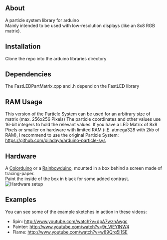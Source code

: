 About
-----
A particle system library for arduino  
Mainly intended to be used with low-resolution displays (like an 8x8 RGB matrix).  

Installation
------------
Clone the repo into the arduino libraries directory 

Dependencies
------------
The FastLEDPartMatrix.cpp and .h depend on the FastLED library

RAM Usage
---------
This version of the Particle System can be used for an arbitrary size of matrix (max. 256x256 Pixels)
The particle coordinates and other values use 16-bit integers to hold the relevant values.
If you have a LED Matrix of 8x8 Pixels or smaller on hardware with limited RAM (i.E. atmega328 with 2kb of RAM), I recommend to use the original Particle System: https://github.com/giladaya/arduino-particle-sys


Hardware
--------
A [Colorduino](http://imall.iteadstudio.com/development-platform/im120410004.html) or a [Rainbowduino](http://www.seeedstudio.com/depot/rainbowduino-led-driver-platform-plug-and-shine-p-371.html), mounted in a box behind a screen made of tracing-paper.  
Paint the inside of the box in black for some added contrast.  
![Hardware setup](http://giladlabs.files.wordpress.com/2013/02/hardware-setup1.jpg)


Examples
--------
You can see some of the example sketches in action in these videos:
- Spin: http://www.youtube.com/watch?v=dpA7wznAwgc
- Painter: http://www.youtube.com/watch?v=9r_VlEYINW4
- Flame: http://www.youtube.com/watch?v=w89Qrq5i1SE
